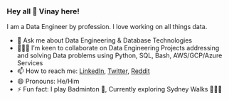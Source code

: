 ### Hey all 👋 Vinay here! 

I am a Data Engineer by profession. I love working on all things data. 

- 💬 Ask me about Data Engineering & Database Technologies 
- 👨🏻‍💻 I’m keen to collaborate on Data Engineering Projects addressing and solving Data problems using Python, SQL, Bash, AWS/GCP/Azure Services
- 📫 How to reach me: [LinkedIn](https://www.linkedin.com/in/vinayskulkarni/), [Twitter](https://twitter.com/vincyf1), [Reddit](https://www.reddit.com/user/vincyf1)
- 😄 Pronouns: He/Him
- ⚡ Fun fact: I play Badminton 🏸, Currently exploring Sydney Walks 🚶🏻‍♂️

<!--
**vincyf1/vincyf1** is a ✨ _special_ ✨ repository because its `README.md` (this file) appears on your GitHub profile.

Here are some ideas to get you started:

- 🔭 I’m currently working on ...
- 🌱 I’m currently learning ...
- 👯 I’m looking to collaborate on ...
- 🤔 I’m looking for help with ...
- 💬 Ask me about ...
- 📫 How to reach me: ...
- 😄 Pronouns: ...
- ⚡ Fun fact: ...
-->
